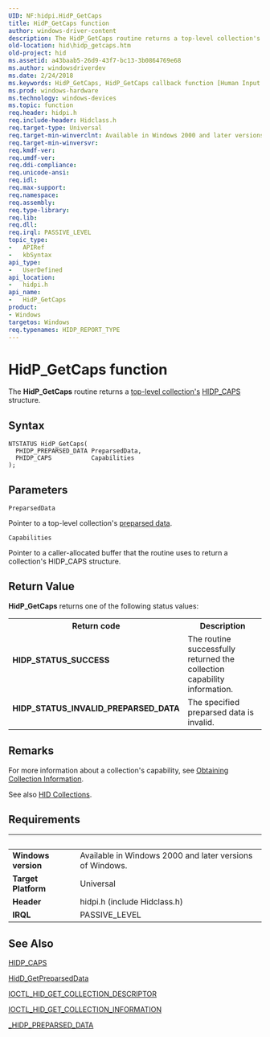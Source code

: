 ```yaml
---
UID: NF:hidpi.HidP_GetCaps
title: HidP_GetCaps function
author: windows-driver-content
description: The HidP_GetCaps routine returns a top-level collection's HIDP_CAPS structure.
old-location: hid\hidp_getcaps.htm
old-project: hid
ms.assetid: a43baab5-26d9-43f7-bc13-3b0864769e68
ms.author: windowsdriverdev
ms.date: 2/24/2018
ms.keywords: HidP_GetCaps, HidP_GetCaps callback function [Human Input Devices], PHIDP_GETCAPS, hid.hidp_getcaps, hidfunc_420188e5-e357-43cc-b195-dea7637fd3c9.xml, hidpi/HidP_GetCaps
ms.prod: windows-hardware
ms.technology: windows-devices
ms.topic: function
req.header: hidpi.h
req.include-header: Hidclass.h
req.target-type: Universal
req.target-min-winverclnt: Available in Windows 2000 and later versions of Windows.
req.target-min-winversvr: 
req.kmdf-ver: 
req.umdf-ver: 
req.ddi-compliance: 
req.unicode-ansi: 
req.idl: 
req.max-support: 
req.namespace: 
req.assembly: 
req.type-library: 
req.lib: 
req.dll: 
req.irql: PASSIVE_LEVEL
topic_type:
-	APIRef
-	kbSyntax
api_type:
-	UserDefined
api_location:
-	hidpi.h
api_name:
-	HidP_GetCaps
product:
- Windows
targetos: Windows
req.typenames: HIDP_REPORT_TYPE
---
```



# HidP_GetCaps function
The <b>HidP_GetCaps</b> routine returns a <a href="https://msdn.microsoft.com/dcbee8e3-d03a-45c8-92e4-0897b9f55177">top-level collection's</a> <a href="https://msdn.microsoft.com/library/windows/hardware/ff539697">HIDP_CAPS</a> structure.

## Syntax

```
NTSTATUS HidP_GetCaps(
  PHIDP_PREPARSED_DATA PreparsedData,
  PHIDP_CAPS           Capabilities
);
```

## Parameters

`PreparsedData`

Pointer to a top-level collection's <a href="https://msdn.microsoft.com/50ac2877-4c45-4d55-b5cc-013486892fbf">preparsed data</a>.

`Capabilities`

Pointer to a caller-allocated buffer that the routine uses to return a collection's HIDP_CAPS structure.


## Return Value

<b>HidP_GetCaps</b> returns one of the following status values:

<table>
<tr>
<th>Return code</th>
<th>Description</th>
</tr>
<tr>
<td width="40%">
<dl>
<dt><b>HIDP_STATUS_SUCCESS </b></dt>
</dl>
</td>
<td width="60%">
The routine successfully returned the collection capability information.

</td>
</tr>
<tr>
<td width="40%">
<dl>
<dt><b>HIDP_STATUS_INVALID_PREPARSED_DATA</b></dt>
</dl>
</td>
<td width="60%">
The specified preparsed data is invalid.

</td>
</tr>
</table>

## Remarks

For more information about a collection's capability, see <a href="https://msdn.microsoft.com/0568993b-ff50-48ac-a875-95ab643d6c28">Obtaining Collection Information</a>.

See also <a href="https://msdn.microsoft.com/2d3efb38-4eba-43db-8cff-9fac30209952">HID Collections</a>.

## Requirements
| &nbsp; | &nbsp; |
| ---- |:---- |
| **Windows version** | Available in Windows 2000 and later versions of Windows.  |
| **Target Platform** | Universal |
| **Header** | hidpi.h (include Hidclass.h) |
| **IRQL** | PASSIVE_LEVEL |

## See Also

<a href="https://msdn.microsoft.com/library/windows/hardware/ff539697">HIDP_CAPS</a>



<a href="https://msdn.microsoft.com/library/windows/hardware/ff539679">HidD_GetPreparsedData</a>



<a href="https://msdn.microsoft.com/library/windows/hardware/ff541089">IOCTL_HID_GET_COLLECTION_DESCRIPTOR</a>



<a href="https://msdn.microsoft.com/library/windows/hardware/ff541092">IOCTL_HID_GET_COLLECTION_INFORMATION</a>



<a href="https://msdn.microsoft.com/en-us/library/windows/hardware/ff539679">_HIDP_PREPARSED_DATA</a>